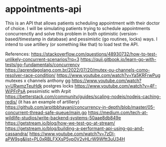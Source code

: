 # appointments-api

This is an API that allows patients scheduling appointment with their doctor of choice.
I will be simulating patients trying to schedule appointments concurrenctly and solve this problem in both optimistic (version-based/timestamp in database) and pessimistic (go routines, locks) ways.
I intend to use artillery (or something like that) to load test the API.

References: 
https://stackoverflow.com/questions/48930732/how-to-test-unlikely-concurrent-scenarios?rq=3
https://quii.gitbook.io/learn-go-with-tests/go-fundamentals/concurrency
https://aprendagolang.com.br/2022/07/20/mutex-ou-channels-como-resolver-race-condition/
https://www.youtube.com/watch?v=Ya5KRFrwPug mutexes x channels anthony gg
https://www.youtube.com/watch?v=URwmzTeuHdk postgres locks
https://www.youtube.com/watch?v=4F-WiPFrPsA pessimistic with Arpit
https://betterstack.com/community/guides/scaling-nodejs/nodejs-caching-redis/ (it has an example of artillery)
https://github.com/arpitbbhayani/concurrency-in-depth/blob/master/05-concurrent-thread-safe-queue/main.go
https://medium.com/tech-at-wildlife-studios/write-backend-systems-50aae8db849e
https://getstream.io/blog/how-we-test-go-at-stream/
https://getstream.io/blog/building-a-performant-api-using-go-and-cassandra/
https://www.youtube.com/watch?v=7zDl-aPW9sg&list=PL0xRBLFXXsP5yp0V2vHLrW9Wftt3uU34H